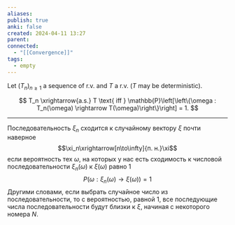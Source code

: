 ```yaml
---
aliases: 
publish: true
anki: false
created: 2024-04-11 13:27
parent: 
connected:
  - "[[Convergence]]"
tags:
  - empty
---
```


Let $(T_n)_{n\geq1}$ a sequence of r.v. and $T$ a r.v. ($T$ may be deterministic).

$$ T_n \xrightarrow{a.s.} T \text{ iff } \mathbb{P}\left[\left\{\omega : T_n(\omega) \rightarrow T(\omega)\right\}\right] = 1. $$

---

Последовательность $\xi_n$ сходится к случайному вектору $\xi$ почти наверное
$$\xi_n\xrightarrow[n\to\infty]{п. н.}\xi$$
если вероятность тех $\omega$, на которых у нас есть сходимость к числовой последовательности $\xi_n(\omega)$ к $\xi(\omega)$ равно 1
$$P\big(\omega:\xi_n(\omega)\to\xi(\omega)\big)=1$$
Другими словами, если выбрать случайное число из последовательности, то с вероятностью, равной 1, все последующие числа последовательности будут близки к $\xi$, начиная с некоторого номера $N$.

